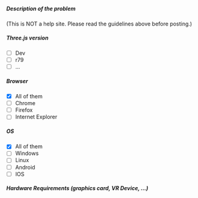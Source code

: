 ##### Description of the problem 

(This is NOT a help site. Please read the guidelines above before posting.)


##### Three.js version

- [ ] Dev
- [ ] r79
- [ ] ...

##### Browser

- [x] All of them
- [ ] Chrome
- [ ] Firefox
- [ ] Internet Explorer

##### OS

- [x] All of them
- [ ] Windows
- [ ] Linux
- [ ] Android
- [ ] IOS

##### Hardware Requirements (graphics card, VR Device, ...)


